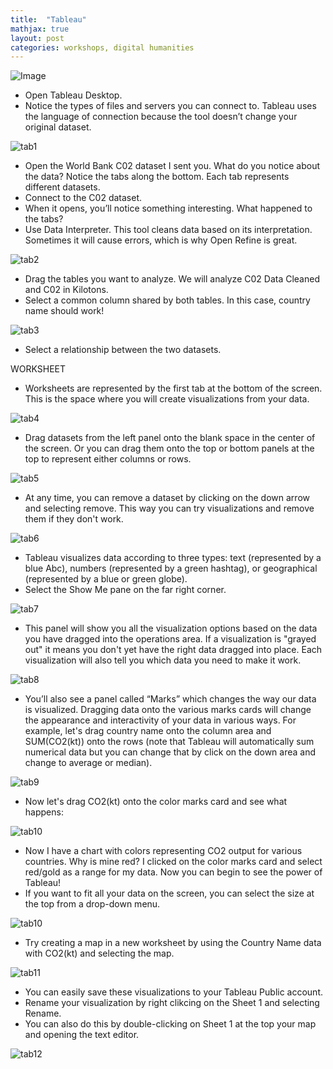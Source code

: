 ```yaml
---
title:  "Tableau"
mathjax: true
layout: post
categories: workshops, digital humanities
---
```


![Image](https://logos-world.net/wp-content/uploads/2021/10/Tableau-Emblem.png)

*	Open Tableau Desktop.
*	Notice the types of files and servers you can connect to. Tableau uses the language of connection because the tool doesn’t change your original dataset.

![tab1](https://user-images.githubusercontent.com/22083340/156593639-db489df1-bec8-4270-8711-a6faa222d0c5.png)

* Open the World Bank C02 dataset I sent you. What do you notice about the data? Notice the tabs along the bottom. Each tab represents different datasets. 
*	Connect to the C02 dataset.
*	When it opens, you’ll notice something interesting. What happened to the tabs?
* Use Data Interpreter. This tool cleans data based on its interpretation. Sometimes it will cause errors, which is why Open Refine is great.

![tab2](https://user-images.githubusercontent.com/22083340/156594233-82234fc9-ff8f-4fcb-addb-a9a96998f437.png)

* Drag the tables you want to analyze. We will analyze C02 Data Cleaned and C02 in Kilotons.
* Select a common column shared by both tables. In this case, country name should work! 

![tab3](https://user-images.githubusercontent.com/22083340/156595258-c703e3dc-6aba-4239-8297-9248d821c2c7.png)

* Select a relationship between the two datasets.

WORKSHEET
* Worksheets are represented by the first tab at the bottom of the screen. This is the space where you will create visualizations from your data.

![tab4](https://user-images.githubusercontent.com/22083340/156596126-c8c9a2e6-6c87-4615-8daf-8cb95d487bdc.png)

* Drag  datasets from the left panel onto the blank space in the center of the screen. Or you can drag them onto the top or bottom panels at the top to represent either columns or rows.

![tab5](https://user-images.githubusercontent.com/22083340/156602074-1e477c3c-9e22-4bcb-8176-b8eafffbbda9.png)

* At any time, you can remove a dataset by clicking on the down arrow and selecting remove. This way you can try visualizations and remove them if they don't work.

![tab6](https://user-images.githubusercontent.com/22083340/156602388-051cbb4c-560c-4261-bd66-7b42c1b0761c.png)

* Tableau visualizes data according to three types: text (represented by a blue Abc), numbers (represented by a green hashtag), or geographical (represented by a blue or green globe). 
* Select the Show Me pane on the far right corner.  

![tab7](https://user-images.githubusercontent.com/22083340/156602845-f39f6b7a-bb89-43fd-b39e-ddd5f1e02611.png)

* This panel will show you all the visualization options based on the data you have dragged into the operations area. If a visualization is "grayed out" it means you don't yet have the right data dragged into place. Each visualization will also tell you which data you need to make it work.

![tab8](https://user-images.githubusercontent.com/22083340/156603285-4b6cd16b-3f19-42a0-b674-e603ef81285e.png)

* You’ll also see a panel called “Marks” which changes the way our data is visualized. Dragging data onto the various marks cards will change the appearance and interactivity of your data in various ways. For example, let's drag country name onto the column area and SUM(CO2(kt)) onto the rows (note that Tableau will automatically sum numerical data but you can change that by click on the down area and change to average or median).

![tab9](https://user-images.githubusercontent.com/22083340/156603934-0c530fd3-e8bc-45b8-8e1b-572f56d3b358.png)

* Now let's drag CO2(kt) onto the color marks card and see what happens:

![tab10](https://user-images.githubusercontent.com/22083340/156604296-0416eb18-03f3-44a4-bc40-6b15746564a0.png)

* Now I have a chart with colors representing CO2 output for various countries. Why is mine red? I clicked on the color marks card and select red/gold as a range for my data. Now you can begin to see the power of Tableau!
* If you want to fit all your data on the screen, you can select the size at the top from a drop-down menu.

![tab10](https://user-images.githubusercontent.com/22083340/156604760-1bfae4de-e9a3-4922-a0b8-c603b7b4b520.png)

* Try creating a map in a new worksheet by using the Country Name data with CO2(kt) and selecting the map.

![tab11](https://user-images.githubusercontent.com/22083340/156605294-60ceb515-aaa2-40a3-9509-460909f85e09.png)

* You can easily save these visualizations to your Tableau Public account. 
* Rename your visualization by right clikcing on the Sheet 1 and selecting Rename.
* You can also do this by double-clicking on Sheet 1 at the top your map and opening the text editor.

![tab12](https://user-images.githubusercontent.com/22083340/156605778-98317fc8-1747-4745-b1af-80664e2e6573.png)
